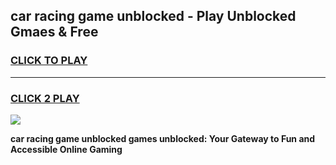 
## car racing game unblocked - Play Unblocked Gmaes & Free
<h3>
<a href="https://premium.freeplayer.one?title=car_racing_game_unblocked&ref=19F">CLICK TO PLAY</a></h3>
<hr>

<h3>
<a href="https://premium.freeplayer.one?title=car_racing_game_unblocked&ref=19F">CLICK 2 PLAY</a>
  
</h3>

<a href="https://premium.freeplayer.one?title=car_racing_game_unblocked&ref=19F/"><img src="https://clearcache.store/games.png"></a>


**car racing game unblocked games unblocked: Your Gateway to Fun and Accessible Online Gaming**
